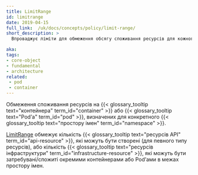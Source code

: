 ```yaml
---
title: LimitRange
id: limitrange
date: 2019-04-15
full_link:  /uk/docs/concepts/policy/limit-range/
short_description: >
  Впроваджує ліміти для обмеження обсягу споживання ресурсів для кожного контейнера чи Podʼа в просторі імен.

aka:
tags:
- core-object
- fundamental
- architecture
related:
 - pod
 - container
---
```


Обмеження споживання ресурсів на {{< glossary_tooltip text="контейнера" term_id="container" >}} або {{< glossary_tooltip text="Podʼа" term_id="pod" >}}, визначених для конкретного {{< glossary_tooltip text="простору імен" term_id="namespace" >}}.

<!--more-->

[LimitRange](/docs/concepts/policy/limit-range/) обмежує кількість {{< glossary_tooltip text="ресурсів API" term_id="api-resource" >}}, які можуть бути створені (для певного типу ресурсів), або кількість {{< glossary_tooltip text="ресурсів інфраструктури" term_id="infrastructure-resource" >}}, які можуть бути затребувані/спожиті окремими контейнерами або Podʼами в межах простору імен.
